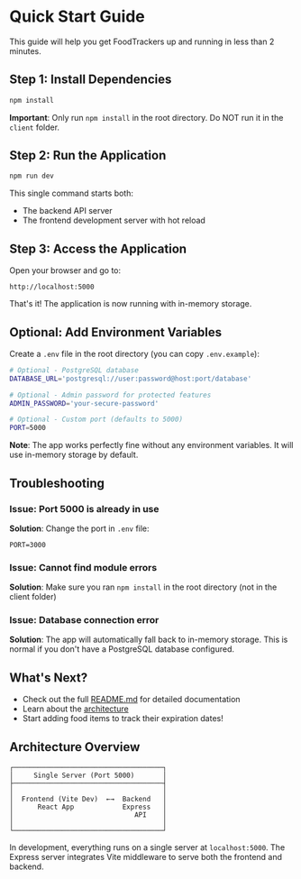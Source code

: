 # Quick Start Guide

This guide will help you get FoodTrackers up and running in less than 2 minutes.

## Step 1: Install Dependencies

```bash
npm install
```

**Important**: Only run `npm install` in the root directory. Do NOT run it in the `client` folder.

## Step 2: Run the Application

```bash
npm run dev
```

This single command starts both:
- The backend API server
- The frontend development server with hot reload

## Step 3: Access the Application

Open your browser and go to:
```
http://localhost:5000
```

That's it! The application is now running with in-memory storage.

## Optional: Add Environment Variables

Create a `.env` file in the root directory (you can copy `.env.example`):

```bash
# Optional - PostgreSQL database
DATABASE_URL='postgresql://user:password@host:port/database'

# Optional - Admin password for protected features
ADMIN_PASSWORD='your-secure-password'

# Optional - Custom port (defaults to 5000)
PORT=5000
```

**Note**: The app works perfectly fine without any environment variables. It will use in-memory storage by default.

## Troubleshooting

### Issue: Port 5000 is already in use
**Solution**: Change the port in `.env` file:
```
PORT=3000
```

### Issue: Cannot find module errors
**Solution**: Make sure you ran `npm install` in the root directory (not in the client folder)

### Issue: Database connection error
**Solution**: The app will automatically fall back to in-memory storage. This is normal if you don't have a PostgreSQL database configured.

## What's Next?

- Check out the full [README.md](README.md) for detailed documentation
- Learn about the [architecture](replit.md)
- Start adding food items to track their expiration dates!

## Architecture Overview

```
┌─────────────────────────────────────┐
│     Single Server (Port 5000)       │
├─────────────────────────────────────┤
│                                     │
│  Frontend (Vite Dev)  ←→  Backend   │
│      React App            Express   │
│                              API    │
│                                     │
└─────────────────────────────────────┘
```

In development, everything runs on a single server at `localhost:5000`. The Express server integrates Vite middleware to serve both the frontend and backend.
